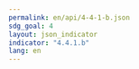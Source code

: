```yaml
---
permalink: en/api/4-4-1-b.json
sdg_goal: 4
layout: json_indicator
indicator: "4.4.1.b"
lang: en
---
```

